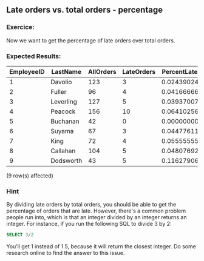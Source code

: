##  Late orders vs. total orders - percentage

### Exercice:

Now we want to get the percentage of late orders over total orders.


### Expected Results:
 
| EmployeeID | LastName  | AllOrders | LateOrders | PercentLateOrders |
|------------|-----------|-----------|------------|-------------------|
| 1          | Davolio   | 123       | 3          | 0.0243902439024   |
| 2          | Fuller    | 96        | 4          | 0.0416666666666   |
| 3          | Leverling | 127       | 5          | 0.0393700787401   |
| 4          | Peacock   | 156       | 10         | 0.0641025641025   |
| 5          | Buchanan  | 42        | 0          | 0.0000000000000   |
| 6          | Suyama    | 67        | 3          | 0.0447761194029   |
| 7          | King      | 72        | 4          | 0.0555555555555   |
| 8          | Callahan  | 104       | 5          | 0.0480769230769   |
| 9          | Dodsworth | 43        | 5          | 0.1162790697674   |

(9 row(s) affected)

### Hint

By dividing late orders by total orders, you should be able to get the percentage of orders that are late. However, there's a common problem people run into, which is that an integer divided by an integer returns an integer. For instance, if you run the following SQL to divide 3 by 2:
```sql
SELECT 3/2
```
You’ll get 1 instead of 1.5, because it will return the closest integer.
Do some research online to find the answer to this issue.
